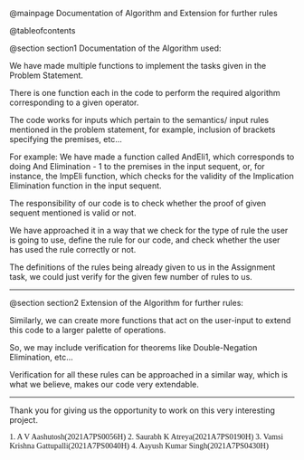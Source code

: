 @mainpage Documentation of Algorithm and Extension for further rules

@tableofcontents

@section section1 Documentation of the Algorithm used:

We have made multiple functions to implement the tasks given in the Problem Statement.

There is one function each in the code to perform the required algorithm corresponding to a given operator. 

The code works for inputs which pertain to the semantics/ input rules mentioned in the problem statement, for example, inclusion of brackets specifying the premises, etc...

For example:
We have made a function called AndEli1, which corresponds to doing And Elimination - 1 to the premises in the input sequent, or, for instance, the ImpEli function, which checks for the validity of the Implication Elimination function in the input sequent.

The responsibility of our code is to check whether the proof of given sequent mentioned is valid or not.

We have approached it in a way that we check for the type of rule the user is going to use, define the rule for our code, and check whether the user has used the rule correctly or not.

The definitions of the rules being already given to us in the Assignment task, we could just verify for the given few number of rules to us.

---

@section section2 Extension of the Algorithm for further rules:

Similarly, we can create more functions that act on the user-input to extend this code to a larger palette of operations.

So, we may include verification for theorems like Double-Negation Elimination, etc...

Verification for all these rules can be approached in a similar way, which is what we believe, makes our code very extendable.

***

Thank you for giving us the opportunity to work on this very interesting project.

<span style="font-family:Century Gothic;">
    1. A V Aashutosh(2021A7PS0056H)
</span>
<span style="font-family:Century Gothic;">
    2. Saurabh K Atreya(2021A7PS0190H)
</span>
<span style="font-family:Century Gothic;">
    3. Vamsi Krishna Gattupalli(2021A7PS0040H)
</span>
<span style="font-family:Century Gothic;">
    4. Aayush Kumar Singh(2021A7PS0430H)
</span>
